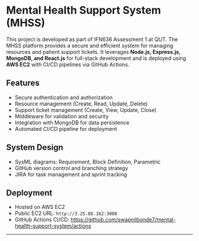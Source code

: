 # Mental Health Support System (MHSS)

This project is developed as part of IFN636 Assessment 1 at QUT. The MHSS platform provides a secure and efficient system for managing resources and patient support tickets. It leverages **Node.js, Express.js, MongoDB, and React.js** for full-stack development and is deployed using **AWS EC2** with CI/CD pipelines via GitHub Actions.

## Features
- Secure authentication and authorization
- Resource management (Create, Read, Update, Delete)
- Support ticket management (Create, View, Update, Close)
- Middleware for validation and security
- Integration with MongoDB for data persistence
- Automated CI/CD pipeline for deployment

## System Design
- SysML diagrams: Requirement, Block Definition, Parametric
- GitHub version control and branching strategy
- JIRA for task management and sprint tracking

## Deployment
- Hosted on AWS EC2  
- Public EC2 URL: `http://3.25.88.162:3000`  
- GitHub Actions CI/CD: https://github.com/swapnilbonde7/mental-health-support-system/actions

---